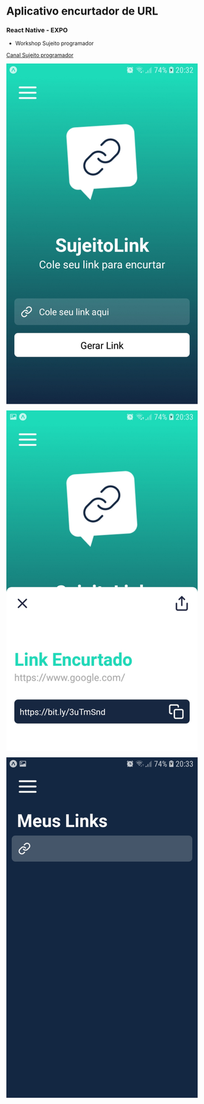 # Aplicativo encurtador de URL


### React Native - EXPO

- Workshop Sujeito programador

[Canal Sujeito programador](https://www.youtube.com/channel/UCLc5Bq2yfs-S3Zse3ZFRMEQ)


![Tela principal](https://github.com/alexandersantosdev/encurtador-de-url/blob/main/tela_principal.jpg)

![Modal](https://github.com/alexandersantosdev/encurtador-de-url/blob/main/modal.jpg)

![Lista de links](https://github.com/alexandersantosdev/encurtador-de-url/blob/main/lista_links.jpg)
